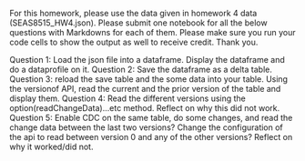 For this homework, please use the data given in homework 4 data (SEAS8515_HW4.json).
Please submit one notebook for all the below questions with Markdowns for each of them. Please
make sure you run your code cells to show the output as well to receive credit. Thank you.

Question 1: Load the json file into a dataframe. Display the dataframe and do a dataprofile on it.
Question 2: Save the dataframe as a delta table.
Question 3: reload the save table and the some data into your table. Using the versionof API, read
the current and the prior version of the table and display them.
Question 4: Read the different versions using the option(readChangeData)...etc method. Reflect on
why this did not work.
Question 5: Enable CDC on the same table, do some changes, and read the change data between
the last two versions? Change the configuration of the api to read between version 0 and any of the
other versions? Reflect on why it worked/did not.
